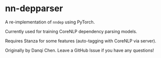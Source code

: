 # nn-depparser

A re-implementation of `nndep` using PyTorch.

Currently used for training CoreNLP dependency parsing models.

Requires Stanza for some features (auto-tagging with CoreNLP via server).

Originally by Danqi Chen. Leave a GitHub Issue if you have any questions!
